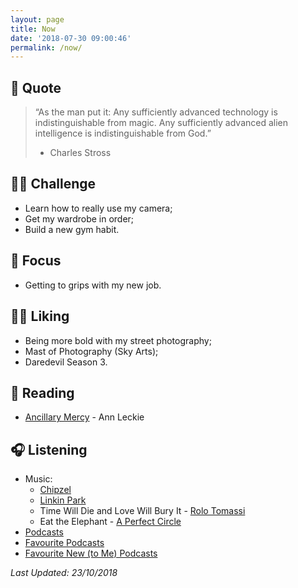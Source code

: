 ```yaml
---
layout: page
title: Now
date: '2018-07-30 09:00:46'
permalink: /now/
---
```


## 💬 Quote
> “As the man put it: Any sufficiently advanced technology is indistinguishable from magic. Any sufficiently advanced alien intelligence is indistinguishable from God.”
> - Charles Stross

## 💪🏻 Challenge
- Learn how to really use my camera;
- Get my wardrobe in order;
- Build a new gym habit.

## 🔬 Focus
- Getting to grips with my new job.

## 👍🏻 Liking
- Being more bold with my street photography;
- Mast of Photography (Sky Arts);
- Daredevil Season 3.

## 📔 Reading
- [Ancillary Mercy](https://amzn.to/2NYP0jq) - Ann Leckie

## 🎧 Listening
- Music:
	- [Chipzel](https://chipzel.co.uk)
	- [Linkin Park](https://linkinpark.com)
	- Time Will Die and Love Will Bury It - [Rolo Tomassi](http://www.rolotomassiband.com)
	- Eat the Elephant - [A Perfect Circle](https://www.aperfectcircle.com)
- [Podcasts](https://lists.pocketcasts.com/d823804c-b042-4350-8378-ed3b06af6b92) 
- [Favourite Podcasts](https://lists.pocketcasts.com/f739b81c-b61f-4fba-9b7a-ba63eed9805f)
- [Favourite New (to Me) Podcasts](https://lists.pocketcasts.com/4753f7b9-9139-412b-a253-2f9dc2c0b15e)

*Last Updated: 23/10/2018*